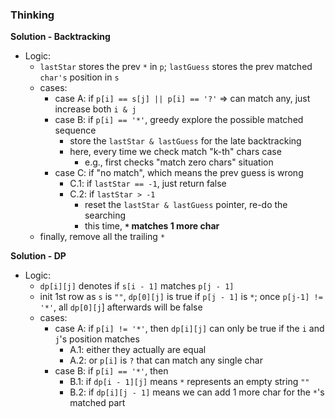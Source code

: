 ### Thinking
**Solution - Backtracking**
- Logic:
  - `lastStar` stores the prev `*` in `p`; `lastGuess` stores the prev matched `char's` position in `s`
  - cases:
    - case A: if `p[i] == s[j] || p[i] == '?'` => can match any, just increase both `i & j`
    - case B: if `p[i] == '*'`, greedy explore the possible matched sequence
      - store the `lastStar & lastGuess` for the late backtracking
      - here, every time we check match "k-th" chars case
        - e.g., first checks "match zero chars" situation
    - case C: if "no match", which means the prev guess is wrong
      - C.1: if `lastStar == -1`, just return false
      - C.2: if `lastStar > -1`
        - reset the `lastStar & lastGuess` pointer, re-do the searching
        - this time, **`*` matches 1 more char**
  - finally, remove all the trailing `*`

**Solution - DP**
- Logic:
  - `dp[i][j]` denotes if `s[i - 1]` matches `p[j - 1]`
  - init 1st row as `s` is `""`, `dp[0][j]` is true if `p[j - 1]` is `*`; once `p[j-1] != '*'`, all `dp[0][j`] afterwards will be false
  - cases: 
    - case A: if `p[i] != '*'`, then `dp[i][j]` can only be true if the `i` and `j`'s position matches
      - A.1: either they actually are equal
      - A.2: or `p[i]` is `?` that can match any single char
    - case B: if `p[i] == '*'`, then
      - B.1: if `dp[i - 1][j]` means `*` represents an empty string `""`
      - B.2: if `dp[i][j - 1]` means we can add 1 more char for the `*`'s matched part
    